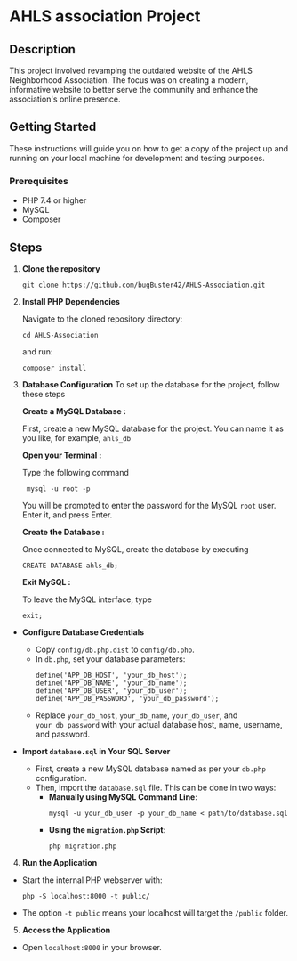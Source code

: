 # AHLS association Project

## Description
This project involved revamping the outdated website of the AHLS Neighborhood Association. The focus was on creating a modern, informative website to better serve the community and enhance the association's online presence.

## Getting Started

These instructions will guide you on how to get a copy of the project up and running on your local machine for development and testing purposes.

### Prerequisites
- PHP 7.4 or higher
- MySQL
- Composer

## Steps

1. **Clone the repository**
    ```
    git clone https://github.com/bugBuster42/AHLS-Association.git
    ```

2. **Install PHP Dependencies**
   
    Navigate to the cloned repository directory:
    ```
    cd AHLS-Association
    ```
    and run:
    ```
    composer install
    ```


3. **Database Configuration**
To set up the database for the project, follow these steps

    **Create a MySQL Database :**
   
   First, create a new MySQL database for the project. You can name it as you like, for example, `ahls_db`
  
     **Open your Terminal :**
   
   Type the following command
   ```
    mysql -u root -p
   ```
   
     You will be prompted to enter the password for the MySQL `root` user.
    Enter it, and press Enter.
       
     **Create the Database :**
   
     Once connected to MySQL, create the database by executing
   ```
   CREATE DATABASE ahls_db;
   ```
     **Exit MySQL :**
   
     To leave the MySQL interface, type
   ```
   exit;
    ```
- **Configure Database Credentials**
  - Copy `config/db.php.dist` to `config/db.php`.
  - In `db.php`, set your database parameters:
    ```
    define('APP_DB_HOST', 'your_db_host');
    define('APP_DB_NAME', 'your_db_name');
    define('APP_DB_USER', 'your_db_user');
    define('APP_DB_PASSWORD', 'your_db_password');
    ```
  - Replace `your_db_host`, `your_db_name`, `your_db_user`, and `your_db_password` with your actual database host, name, username, and password.

- **Import `database.sql` in Your SQL Server**
  - First, create a new MySQL database named as per your `db.php` configuration.
  - Then, import the `database.sql` file. This can be done in two ways:
    - **Manually using MySQL Command Line**:
      ```
      mysql -u your_db_user -p your_db_name < path/to/database.sql
      ```
    - **Using the `migration.php` Script**:
      ```
      php migration.php
      ```

4. **Run the Application**
- Start the internal PHP webserver with:
  ```
  php -S localhost:8000 -t public/
  ```
- The option `-t public` means your localhost will target the `/public` folder.

5. **Access the Application**
- Open `localhost:8000` in your browser.



